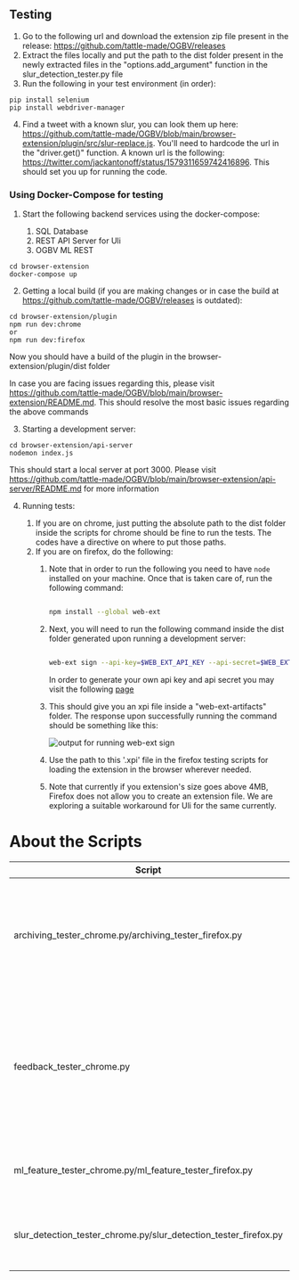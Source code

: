 
## Testing

1. Go to the following url and download the extension zip file present in the release: https://github.com/tattle-made/OGBV/releases
2. Extract the files locally and put the path to the dist folder present in the newly extracted files in the "options.add_argument" function in the slur_detection_tester.py file
3. Run the following in your test environment (in order):

```
pip install selenium
pip install webdriver-manager
```

4. Find a tweet with a known slur, you can look them up here: https://github.com/tattle-made/OGBV/blob/main/browser-extension/plugin/src/slur-replace.js. You'll need to hardcode the url in the "driver.get()" function. A known url is the following: https://twitter.com/jackantonoff/status/1579311659742416896. This should set you up for running the code.

### Using Docker-Compose for testing

1. Start the following backend services using the docker-compose:

    1. SQL Database
    2. REST API Server for Uli
    3. OGBV ML REST

```
cd browser-extension
docker-compose up
```

2. Getting a local build (if you are making changes or in case the build at https://github.com/tattle-made/OGBV/releases is outdated):

```
cd browser-extension/plugin
npm run dev:chrome
or
npm run dev:firefox
```


Now you should have a build of the plugin in the browser-extension/plugin/dist folder

In case you are facing issues regarding this, please visit https://github.com/tattle-made/OGBV/blob/main/browser-extension/README.md. This should resolve the most basic issues regarding the above commands

3. Starting a development server:

```
cd browser-extension/api-server
nodemon index.js
```

This should start a local server at port 3000. Please visit https://github.com/tattle-made/OGBV/blob/main/browser-extension/api-server/README.md for more information

4. Running tests: 

    1. If you are on chrome, just putting the absolute path to the dist folder inside the scripts for chrome should be fine to run the tests. The codes have a directive on where to put those paths.
    2. If you are on firefox, do the following: 
        1. Note that in order to run the following you need to have `node` installed on your machine. Once that is taken care of, run the following command:
            ```bash

            npm install --global web-ext

            ```
        2. Next, you will need to run the following command inside the dist folder generated upon running a development server:
            ```bash

            web-ext sign --api-key=$WEB_EXT_API_KEY --api-secret=$WEB_EXT_API_SECRET

            ```
            In order to generate your own api key and api secret you may visit the following [page](https://addons.mozilla.org/en-US/developers/addon/api/key/)

        3. This should give you an xpi file inside a "web-ext-artifacts" folder. The response upon successfully running the command should be something like this: 

            ![output for running web-ext sign](./docs/xpi-file-creation.png)

        4. Use the path to this '.xpi' file in the firefox testing scripts for loading the extension in the browser wherever needed. 
        5. Note that currently if you extension's size goes above 4MB, Firefox does not allow you to create an extension file. We are exploring a suitable workaround for Uli for the same currently.


# About the Scripts

| Script                          | Description                                                                                          |
| ----------------------------------- | ---------------------------------------------------------------------------------------------------- |
| archiving_tester_chrome.py/archiving_tester_firefox.py                            | Tests the archiving feature, checking whether a screenshot of a tweet is downloaded locally for chrome/firefox.                               |
| feedback_tester_chrome.py                      | Tests the feedback feature, verifying whether the flag icon appears and whether upon pressing it the correct notification is received for chrome.  |
| ml_feature_tester_chrome.py/ml_feature_tester_firefox.py | Tests whether the OGBV banner appears for chrome/firefox                                      |
| slur_detection_tester_chrome.py/slur_detection_tester_firefox.py            | Tests whether the slur redaction feature works for chrome/firefox                                 |





